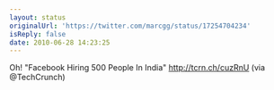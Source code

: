 ```yaml
---
layout: status
originalUrl: 'https://twitter.com/marcgg/status/17254704234'
isReply: false
date: 2010-06-28 14:23:25
---
```


Oh! "Facebook Hiring 500 People In India"  http://tcrn.ch/cuzRnU (via @TechCrunch)
